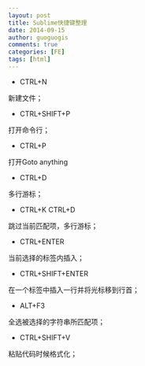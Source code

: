 ```yaml
---
layout: post
title: Sublime快捷键整理
date: 2014-09-15
author: guoguogis
comments: true
categories: [FE]
tags: [html]
---
```


+ CTRL+N

新建文件；

+ CTRL+SHIFT+P

打开命令行；

+ CTRL+P

打开Goto anything

+ CTRL+D

多行游标；

+ CTRL+K CTRL+D

跳过当前匹配项，多行游标；

+ CTRL+ENTER   

当前选择的标签内插入；

+ CTRL+SHIFT+ENTER 

在一个标签中插入一行并将光标移到行首；

+ ALT+F3   

全选被选择的字符串所匹配项；

+ CTRL+SHIFT+V 

粘贴代码时候格式化；